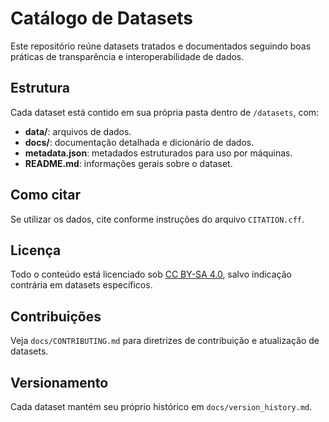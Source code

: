 # Catálogo de Datasets

Este repositório reúne datasets tratados e documentados seguindo boas práticas de transparência e interoperabilidade de dados.

## Estrutura
Cada dataset está contido em sua própria pasta dentro de `/datasets`, com:
- **data/**: arquivos de dados.
- **docs/**: documentação detalhada e dicionário de dados.
- **metadata.json**: metadados estruturados para uso por máquinas.
- **README.md**: informações gerais sobre o dataset.

## Como citar
Se utilizar os dados, cite conforme instruções do arquivo `CITATION.cff`.

## Licença
Todo o conteúdo está licenciado sob [CC BY-SA 4.0](https://creativecommons.org/licenses/by-sa/4.0/legalcode), salvo indicação contrária em datasets específicos.

## Contribuições
Veja `docs/CONTRIBUTING.md` para diretrizes de contribuição e atualização de datasets.

## Versionamento
Cada dataset mantém seu próprio histórico em `docs/version_history.md`.
